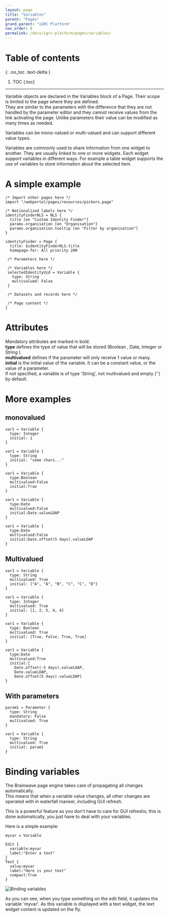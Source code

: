 ```yaml
---
layout: page
title: "Variables"
parent: "Pages"
grand_parent: "iGRC Platform"
nav_order: 8
permalink: /docs/igrc-platform/pages/variables/
---
```


# Table of contents
{: .no_toc .text-delta }

1. TOC
{:toc}
---

Variable objects are declared in the Variables block of a Page. Their scope is limited to the page where they are defined.    
They are similar to the parameters with the difference that they are not handled by the parameter editor and they cannot receive values from the link activating the page. Unlike parameters their value can be modified as many times as needed.    

Variables can be mono-valued or multi-valued and can support different value types.   

Variables are commonly used to share information from one widget to another. They are usually linked to one or more widgets. Each widget support variables in different ways. For example a table widget supports the use of variables to store information about the selected item.   

# A simple example

```
/* Import other pages here */
import "/webportal/pages/resources/pickers.page"

/* Nationalized labels here */
identityFinderNLS = NLS {
  title [en "Custom Identity Finder"]
  params.organisation [en "Organisation"]
  params.organisation.tooltip [en "Filter by organisation"]
}

identityFinder = Page {
  title: $identityFinderNLS.title
  homepage-for: All priority 200

 /* Parameters here */

 /* Variables here */
 selectedIdentityUid = Variable {
   type: String
   multivalued: False
 }

 /* Datasets and records here */

 /* Page content */
}
```

# Attributes

Mandatory attributes are marked in bold.   
**type** defines the type of value that will be stored (Boolean , Date, Integer or String ).   
**multivalued** defines if the parameter will only receive 1 value or many.   
**initial** is the initial value of the variable. It can be a constant value, or the value of a parameter.   
If not specified, a variable is of type 'String', not multivalued and empty ('') by default.   

# More examples

## monovalued  

```
var1 = Variable {
  type: Integer
  initial: 1
}

var1 = Variable {
  type: String
  initial: "some chars..."
}

var1 = Variable {
  type:Boolean
  multivalued:False
  initial:True
}

var1 = Variable {
  type:Date
  multivalued:False
  initial:Date.valueLDAP
}

var1 = Variable {
  type:Date
  multivalued:False
  initial:Date.offset(5 days).valueLDAP
}
```

## Multivalued  

```
var1 = Variable {
  type: String
  multivalued: True
  initial: ["A", "A", "B", "C", "C", "D"]
}

var1 = Variable {
  type: Integer
  multivalued: True
  initial: [1, 2, 5, 4, 4]
}

var1 = Variable {
  type: Boolean
  multivalued: True
  initial: [True, False, True, True]
}

var1 = Variable {
  type:Date
  multivalued:True
  initial:[
    Date.offset(-5 days).valueLDAP,
    Date.valueLDAP,
    Date.offset(5 days).valueLDAP]
}
```

## With parameters  

```
param1 = Parameter {
  type: String
  mandatory: False
  multivalued: True
}

var1 = Variable {
  type: String
  multivalued: True
  initial: param1
}
```

# Binding variables

The Brainwave page engine takes care of propagating all changes automatically.   
This means that when a variable value changes, all other changes are operated with in waterfall maneer, including GUI refresh.   

This is a powerful feature as you don't have to care for GUI refreshs, this is done automatically, you just have to deal with your variables.   

Here is a simple example:   

```
myvar = Variable

Edit {
  variable:myvar
  label:"Enter a text"
}
Text {
  value:myvar
  label:"Here is your text"
  compact:True
}
```

![Binding variables](igrc-platform/pages/images/var01.png "Binding variables")      

As you can see, when you type something on the edit field, it updates the variable 'myvar'. As this variable is displayed with a text widget, the text widget content is updated on the fly.  
